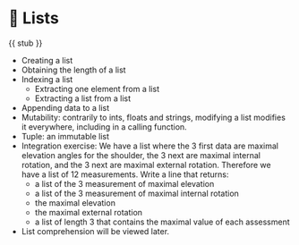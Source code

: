 # 🚧 Lists

{{ stub }}

- Creating a list
- Obtaining the length of a list
- Indexing a list
    - Extracting one element from a list
    - Extracting a list from a list
- Appending data to a list
- Mutability: contrarily to ints, floats and strings, modifying a list modifies it everywhere, including in a calling function.
- Tuple: an immutable list
- Integration exercise: We have a list where the 3 first data are maximal elevation angles for the shoulder, the 3 next are maximal internal rotation, and the 3 next are maximal external rotation. Therefore we have a list of 12 measurements. Write a line that returns:
    - a list of the 3 measurement of maximal elevation
    - a list of the 3 measurement of maximal internal rotation
    - the maximal elevation
    - the maximal external rotation
    - a list of length 3 that contains the maximal value of each assessment
- List comprehension will be viewed later.
